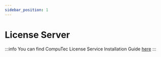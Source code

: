 ```yaml
---
sidebar_position: 1
---
```


# License Server

:::info
    You can find CompuTec License Service Installation Guide [here](./../../licensing/license-server/license-server-installation.md)
:::
